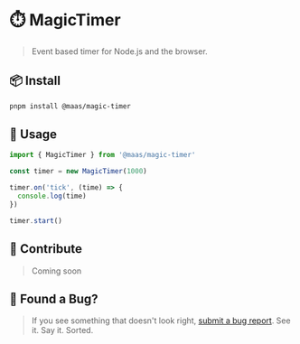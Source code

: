 # ⏱️ MagicTimer

> Event based timer for Node.js and the browser.

## 📦 Install

```bash
pnpm install @maas/magic-timer
```

## 🚀 Usage

```ts
import { MagicTimer } from '@maas/magic-timer'

const timer = new MagicTimer(1000)

timer.on('tick', (time) => {
  console.log(time)
})

timer.start()
```

## 🧱 Contribute

> Coming soon

## 🐛 Found a Bug?

> If you see something that doesn't look right, [submit a bug report](https://github.com/magicasaservice/magic-timer/issues/new?assignees=&labels=bug%2Cpending+triage&template=bug_report.yml). See it. Say it. Sorted.
